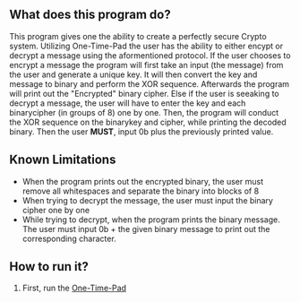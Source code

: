 ## What does this program do?
This program gives one the ability to create a perfectly secure Crypto system. Utilizing One-Time-Pad the user has the ability to either encypt or decrypt a message using the aformentioned protocol. If the user chooses to encrypt a message the program will first take an input (the message) from the user and generate a unique key. It will then convert the key and message to binary and perform the XOR sequence. Afterwards the program will print out the "Encrypted" binary cipher. Else if the user is seeaking to decrypt a message, the user will have to enter the key and each binarycipher (in groups of 8) one by one. Then, the program will conduct the XOR sequence on the binarykey and cipher, while printing the decoded binary. Then the user **MUST**, input 0b plus the previously printed value. 
## Known Limitations

- When the program prints out the encrypted binary, the user must remove all whitespaces and separate the binary into blocks of 8
- When trying to decrypt the message, the user must input the binary cipher one by one
- While trying to decrypt, when the program prints the binary message. The user must input 0b + the given binary message to print out the corresponding character.

## How to run it?

1. First, run the [One-Time-Pad](https://repl.it/Gb6Q/0)


